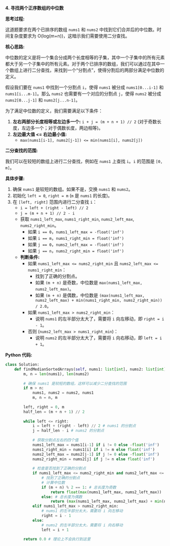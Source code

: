 **4. 寻找两个正序数组的中位数**

**思考过程:**

这道题要求在两个已排序的数组 `nums1` 和 `nums2` 中找到它们合并后的中位数。时间复杂度要求为 O(log(m+n))，这暗示我们需要使用二分查找。

**核心思路:**

中位数的定义是将一个集合分成两个长度相等的子集，其中一个子集中的所有元素都大于另一个子集中的所有元素。对于两个已排序的数组，我们可以通过在其中一个数组上进行二分查找，来找到一个“分割点”，使得分割后的两部分满足中位数的定义。

假设我们要在 `nums1` 中找到一个分割点 `i`，使得 `nums1` 被分成 `nums1[0...i-1]` 和 `nums1[i...m-1]`。那么 `nums2` 也需要有一个对应的分割点 `j`，使得 `nums2` 被分成 `nums2[0...j-1]` 和 `nums2[j...n-1]`。

为了满足中位数的定义，我们需要满足以下条件：
1.  **左右两部分长度相等或左边多一个:** `i + j = (m + n + 1) // 2` (对于奇数长度，左边多一个；对于偶数长度，两边相等)。
2.  **左边最大值 <= 右边最小值:**
    -   `max(nums1[i-1], nums2[j-1]) <= min(nums1[i], nums2[j])`

**二分查找的范围:**

我们可以在较短的数组上进行二分查找，例如在 `nums1` 上查找 `i`。`i` 的范围是 `[0, m]`。

**具体步骤:**

1.  确保 `nums1` 是较短的数组。如果不是，交换 `nums1` 和 `nums2`。
2.  初始化 `left = 0`, `right = m` (`m` 是 `nums1` 的长度)。
3.  在 `[left, right]` 范围内进行二分查找 `i`：
    -   `i = left + (right - left) // 2`
    -   `j = (m + n + 1) // 2 - i`
    -   获取 `nums1_left_max`, `nums1_right_min`, `nums2_left_max`, `nums2_right_min`。
        -   如果 `i == 0`，`nums1_left_max = -float('inf')`
        -   如果 `i == m`，`nums1_right_min = float('inf')`
        -   如果 `j == 0`，`nums2_left_max = -float('inf')`
        -   如果 `j == n`，`nums2_right_min = float('inf')`
    -   **判断条件:**
        -   如果 `nums1_left_max <= nums2_right_min` 且 `nums2_left_max <= nums1_right_min`：
            -   找到了正确的分割点。
            -   如果 `(m + n)` 是奇数，中位数是 `max(nums1_left_max, nums2_left_max)`。
            -   如果 `(m + n)` 是偶数，中位数是 `(max(nums1_left_max, nums2_left_max) + min(nums1_right_min, nums2_right_min)) / 2.0`。
        -   如果 `nums1_left_max > nums2_right_min`：
            -   说明 `nums1` 的左半部分太大了，需要将 `i` 向左移动，即 `right = i - 1`。
        -   否则 (`nums2_left_max > nums1_right_min`)：
            -   说明 `nums2` 的左半部分太大了，需要将 `i` 向右移动，即 `left = i + 1`。

**Python 代码:**

```python
class Solution:
    def findMedianSortedArrays(self, nums1: list[int], nums2: list[int]) -> float:
        m, n = len(nums1), len(nums2)
        
        # 确保 nums1 是较短的数组，这样可以减少二分查找的范围
        if m > n:
            nums1, nums2 = nums2, nums1
            m, n = n, m
        
        left, right = 0, m
        half_len = (m + n + 1) // 2
        
        while left <= right:
            i = left + (right - left) // 2 # nums1 的分割点
            j = half_len - i # nums2 的分割点
            
            # 获取分割点左右的四个值
            nums1_left_max = nums1[i-1] if i != 0 else -float('inf')
            nums1_right_min = nums1[i] if i != m else float('inf')
            nums2_left_max = nums2[j-1] if j != 0 else -float('inf')
            nums2_right_min = nums2[j] if j != n else float('inf')
            
            # 检查是否找到了正确的分割点
            if nums1_left_max <= nums2_right_min and nums2_left_max <= nums1_right_min:
                # 找到了正确的分割点
                # 计算中位数
                if (m + n) % 2 == 1: # 总长度为奇数
                    return float(max(nums1_left_max, nums2_left_max))
                else: # 总长度为偶数
                    return (max(nums1_left_max, nums2_left_max) + min(nums1_right_min, nums2_right_min)) / 2.0
            elif nums1_left_max > nums2_right_min:
                # nums1 的左半部分太大，需要将 i 向左移动
                right = i - 1
            else:
                # nums2 的左半部分太大，需要将 i 向右移动
                left = i + 1
        
        return 0.0 # 理论上不会执行到这里
```
